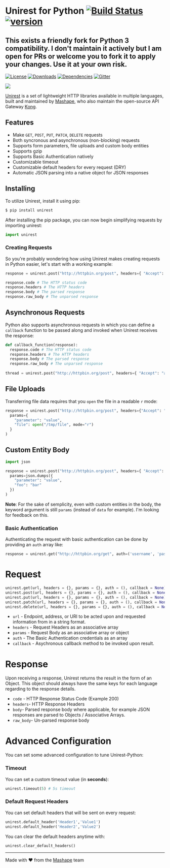 # Unirest for Python [![Build Status][travis-image]][travis-url] [![version][pypi-version]][pypi-url]

## This exists a friendly fork for Python 3 compatibility. I don't maintain it actively but I am open for PRs or welcome you to fork it to apply your changes. Use it at your own risk. 

[![License][pypi-license]][license-url]
[![Downloads][pypi-downloads]][pypi-url]
[![Dependencies][versioneye-image]][versioneye-url]
[![Gitter][gitter-image]][gitter-url]

![][unirest-logo]


[Unirest](http://unirest.io) is a set of lightweight HTTP libraries available in multiple languages, built and maintained by [Mashape](https://github.com/Mashape), who also maintain the open-source API Gateway [Kong](https://github.com/Mashape/kong). 


## Features

* Make `GET`, `POST`, `PUT`, `PATCH`, `DELETE` requests
* Both syncronous and asynchronous (non-blocking) requests
* Supports form parameters, file uploads and custom body entities
* Supports gzip
* Supports Basic Authentication natively
* Customizable timeout
* Customizable default headers for every request (DRY)
* Automatic JSON parsing into a native object for JSON responses

## Installing
To utilize Unirest, install it using pip:

```bash
$ pip install unirest
```

After installing the pip package, you can now begin simplifying requests by importing unirest:

```python
import unirest
```

### Creating Requests

So you're probably wondering how using Unirest makes creating requests in Python easier, let's start with a working example:

```python
response = unirest.post("http://httpbin.org/post", headers={ "Accept": "application/json" }, params={ "parameter": 23, "foo": "bar" })

response.code # The HTTP status code
response.headers # The HTTP headers
response.body # The parsed response
response.raw_body # The unparsed response
```

## Asynchronous Requests

Python also supports asynchronous requests in which you can define a `callback` function to be passed along and invoked when Unirest receives the response:

```python
def callback_function(response):
  response.code # The HTTP status code
  response.headers # The HTTP headers
  response.body # The parsed response
  response.raw_body # The unparsed response
  
thread = unirest.post("http://httpbin.org/post", headers={ "Accept": "application/json" }, params={ "parameter": 23, "foo": "bar" }, callback=callback_function)
```

## File Uploads

Transferring file data requires that you `open` the file in a readable `r` mode:

```python
response = unirest.post("http://httpbin.org/post", headers={"Accept": "application/json"},
  params={
    "parameter": "value",
    "file": open("/tmp/file", mode="r")
  }
)
```

## Custom Entity Body

```python
import json

response = unirest.post("http://httpbin.org/post", headers={ "Accept": "application/json" },
  params=json.dumps({
    "parameter": "value",
    "foo": "bar"
  })
)
```

**Note**: For the sake of semplicity, even with custom entities in the body, the keyword argument is still `params` (instead of `data` for example). I'm looking for feedback on this.

### Basic Authentication

Authenticating the request with basic authentication can be done by providing an `auth` array like:

```python
response = unirest.get("http://httpbin.org/get", auth=('username', 'password'))
```
    
# Request

```python
unirest.get(url, headers = {}, params = {}, auth = (), callback = None)
unirest.post(url, headers = {}, params = {}, auth = (), callback = None)
unirest.put(url, headers = {}, params = {}, auth = (), callback = None)
unirest.patch(url, headers = {}, params = {}, auth = (), callback = None)    
unirest.delete(url, headers = {}, params = {}, auth = (), callback = None)
```

- `url` - Endpoint, address, or URI to be acted upon and requested information from in a string format.
- `headers` - Request Headers as an associative array
- `params` - Request Body as an associative array or object
- `auth` - The Basic Authentication credentials as an array
- `callback` - Asychronous callback method to be invoked upon result.

# Response
Upon receiving a response, Unirest returns the result in the form of an Object. This object should always have the same keys for each language regarding to the response details.

- `code` - HTTP Response Status Code (Example 200)
- `headers`- HTTP Response Headers
- `body`- Parsed response body where applicable, for example JSON responses are parsed to Objects / Associative Arrays.
- `raw_body`- Un-parsed response body

# Advanced Configuration

You can set some advanced configuration to tune Unirest-Python:

### Timeout

You can set a custom timeout value (in **seconds**):

```python
unirest.timeout(5) # 5s timeout
```

### Default Request Headers

You can set default headers that will be sent on every request:

```python
unirest.default_header('Header1','Value1')
unirest.default_header('Header2','Value2')
```

You can clear the default headers anytime with:

```python
unirest.clear_default_headers()
```

----

Made with &#9829; from the [Mashape](https://www.mashape.com/) team

[unirest-logo]: http://cl.ly/image/2P373Y090s2O/Image%202015-10-12%20at%209.48.06%20PM.png


[license-url]: https://github.com/Mashape/unirest-python/blob/master/LICENSE

[gitter-url]: https://gitter.im/Mashape/unirest-python
[gitter-image]: https://img.shields.io/badge/Gitter-Join%20Chat-blue.svg?style=flat

[travis-url]: https://travis-ci.org/Mashape/unirest-python
[travis-image]: https://img.shields.io/travis/Mashape/unirest-python.svg?style=flat

[pypi-url]: https://pypi.python.org/pypi/Unirest/
[pypi-license]: https://img.shields.io/pypi/l/Unirest.svg?style=flat
[pypi-version]: https://img.shields.io/pypi/v/Unirest.svg?style=flat
[pypi-downloads]: https://img.shields.io/pypi/dm/Unirest.svg?style=flat

[codeclimate-url]: https://codeclimate.com/github/Mashape/unirest-python
[codeclimate-quality]: https://img.shields.io/codeclimate/github/Mashape/unirest-python.svg?style=flat
[codeclimate-coverage]: https://img.shields.io/codeclimate/coverage/github/Mashape/unirest-python.svg?style=flat

[versioneye-url]: https://www.versioneye.com/user/projects/54b82a8905064657eb00024e
[versioneye-image]: https://img.shields.io/versioneye/d/user/projects/54b82a8905064657eb00024e.svg?style=flat

